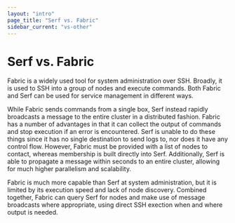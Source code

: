 ```yaml
---
layout: "intro"
page_title: "Serf vs. Fabric"
sidebar_current: "vs-other"
---
```


# Serf vs. Fabric

Fabric is a widely used tool for system administration over SSH. Broadly,
it is used to SSH into a group of nodes and execute commands. Both Fabric
and Serf can be used for service management in different ways.

While Fabric
sends commands from a single box, Serf instead rapidly broadcasts a message
to the entire cluster in a distributed fashion. Fabric has a number of advantages
in that it can collect the output of commands and stop execution if an
error is encountered. Serf is unable to do these things since it has no single
destination to send logs to, nor does it have any control flow. However,
Fabric must be provided with a list of nodes to contact, whereas membership
is built directly into Serf. Additionally, Serf is able to propagate a message
within seconds to an entire cluster, allowing for much higher parallelism and
scalability.

Fabric is much more capable than Serf at system administration, but it is
limited by its execution speed and lack of node discovery. Combined together,
Fabric can query Serf for nodes and make use of message broadcasts where
appropriate, using direct SSH exection when and where output is needed.
